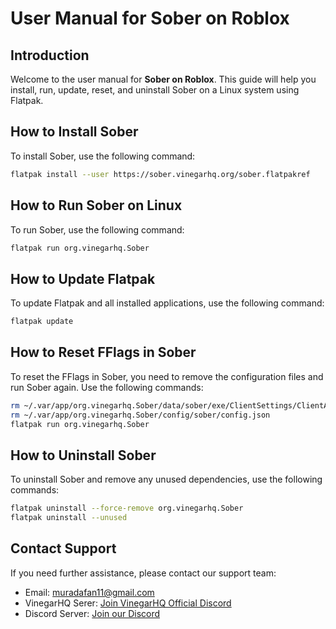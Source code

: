 # User Manual for Sober on Roblox

## Introduction
Welcome to the user manual for **Sober on Roblox**. This guide will help you install, run, update, reset, and uninstall Sober on a Linux system using Flatpak.

## How to Install Sober

To install Sober, use the following command:

```sh
flatpak install --user https://sober.vinegarhq.org/sober.flatpakref
```

## How to Run Sober on Linux

To run Sober, use the following command:

```sh
flatpak run org.vinegarhq.Sober
```

## How to Update Flatpak

To update Flatpak and all installed applications, use the following command:

```sh
flatpak update
```

## How to Reset FFlags in Sober

To reset the FFlags in Sober, you need to remove the configuration files and run Sober again. Use the following commands:

```sh
rm ~/.var/app/org.vinegarhq.Sober/data/sober/exe/ClientSettings/ClientAppSettings.json
rm ~/.var/app/org.vinegarhq.Sober/config/sober/config.json
flatpak run org.vinegarhq.Sober
```

## How to Uninstall Sober

To uninstall Sober and remove any unused dependencies, use the following commands:

```sh
flatpak uninstall --force-remove org.vinegarhq.Sober
flatpak uninstall --unused
```

## Contact Support
If you need further assistance, please contact our support team:
- Email: muradafan11@gmail.com
- VinegarHQ Serer: [Join VinegarHQ Official Discord](https://discord.gg/vinegarhq-1069506340973707304)
- Discord Server: [Join our Discord](https://discord.gg/BahzvqnD)